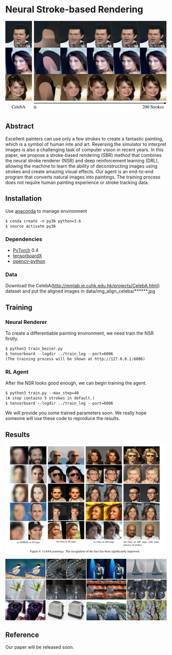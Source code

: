 # Neural Stroke-based Rendering

![Image text](./image/step.png)

## Abstract

Excellent painters can use only a few strokes to create a fantastic painting, which is a symbol of human inte and art. Reversing the simulator to interpret images is also a challenging task of computer vision in recent years. In this paper, we propose a stroke-based rendering (SBR) method that combines the neural stroke renderer (NSR) and deep reinforcement learning (DRL), allowing the machine to learn the ability of deconstructing images using strokes and create amazing visual effects. Our agent is an end-to-end program that converts natural images into paintings. The training process does not require human painting experience or stroke tracking data. 

## Installation
Use [anaconda](https://conda.io/miniconda.html) to manage environment

```
$ conda create -n py36 python=3.6
$ source activate py36
```

### Dependencies
* [PyTorch](http://pytorch.org/) 0.4 
* [tensorboardX](https://github.com/lanpa/tensorboard-pytorch/tree/master/tensorboardX)
* [opencv-python](https://pypi.org/project/opencv-python/)

### Data
Download the CelebA(http://mmlab.ie.cuhk.edu.hk/projects/CelebA.html) dataset and put the aligned images in data/img_align_celeba/******.jpg

## Training

### Neural Renderer
To create a differentiable painting environment, we need train the NSR firstly. 

```
$ python3 train_bezier.py
$ tensorboard --logdir ../train_log --port=6006
(The training process will be shown at http://127.0.0.1:6006)
```

### RL Agent
After the NSR looks good enough, we can begin training the agent.
```
$ python3 train.py --max_step=40
(A step contains 5 strokes in default.)
$ tensorboard --logdir ../train_log --port=6006
```

We will provide you some trained parameters soon. We really hope someone will use these code to reproduce the results.
## Results

![Image text](./image/CelebA.png)

![Image text](./image/imagenet.png)

## Reference
Our paper will be released soon.
